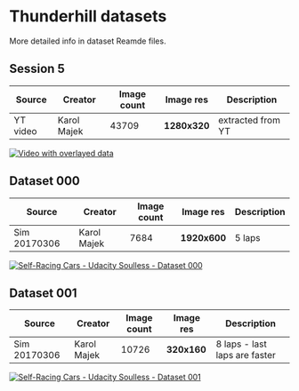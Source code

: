 # Thunderhill datasets

More detailed info in dataset Reamde files.

## Session 5

| Source | Creator | Image count | Image res | Description |
|--------|---------|-------------|-----------|-------------|
| YT video  | Karol Majek | 43709 | **1280x320** | extracted from YT |

[![Video with overlayed data](https://img.youtube.com/vi/SFY-97hl6rA/0.jpg)](https://www.youtube.com/watch?v=SFY-97hl6rA)

## Dataset 000

| Source | Creator | Image count | Image res | Description |
|--------|---------|-------------|-----------|-------------|
| Sim 20170306  | Karol Majek | 7684 | **1920x600** | 5 laps |


[![Self-Racing Cars - Udacity Soulless - Dataset 000](https://img.youtube.com/vi/0DRl_zYuX_8/0.jpg)](https://www.youtube.com/watch?v=0DRl_zYuX_8)

## Dataset 001

| Source | Creator | Image count | Image res | Description |
|--------|---------|-------------|-----------|-------------|
| Sim 20170306  | Karol Majek | 10726 | **320x160** | 8 laps - last laps are faster |

[![Self-Racing Cars - Udacity Soulless - Dataset 001](https://img.youtube.com/vi/xC7O5KCY1lk/0.jpg)](https://www.youtube.com/watch?v=xC7O5KCY1lk)
